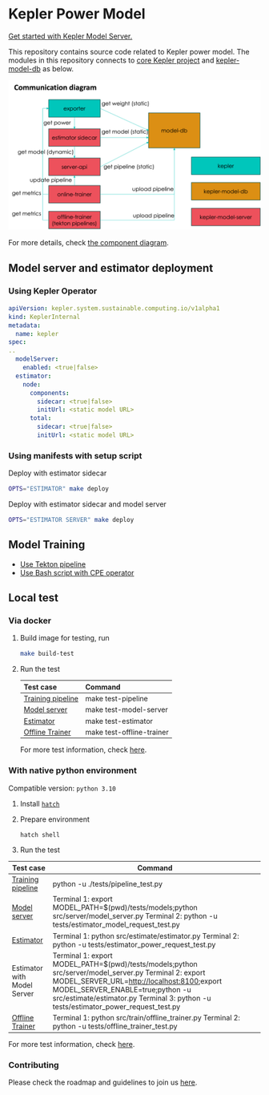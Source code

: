 # Kepler Power Model

[Get started with Kepler Model Server.](https://sustainable-computing.io/kepler_model_server/get_started/)

This repository contains source code related to Kepler power model. The modules in this repository connects to [core Kepler project](https://github.com/sustainable-computing-io/kepler) and [kepler-model-db](https://github.com/sustainable-computing-io/kepler-model-db) as below.

![Diagram](./fig/comm_diagram.png)

For more details, check [the component diagram](./fig/model-server-components-simplified.png).

## Model server and estimator deployment

### Using Kepler Operator

```yaml
apiVersion: kepler.system.sustainable.computing.io/v1alpha1
kind: KeplerInternal
metadata:
  name: kepler
spec:
..
  modelServer:
    enabled: <true|false>
  estimator:
    node:
      components:
        sidecar: <true|false>
        initUrl: <static model URL>
      total:
        sidecar: <true|false>
        initUrl: <static model URL>
```

### Using manifests with setup script

Deploy with estimator sidecar

```bash
OPTS="ESTIMATOR" make deploy
```

Deploy with estimator sidecar and model server

```bash
OPTS="ESTIMATOR SERVER" make deploy
```

## Model Training

- [Use Tekton pipeline](./model_training/tekton/README.md)
- [Use Bash script with CPE operator](./model_training/cpe_script_instruction.md)

## Local test

### Via docker

1. Build image for testing, run

    ```bash
    make build-test
    ```

2. Run the test

    |Test case|Command|
    |---|---|
    |[Training pipeline](./tests/README.md#pipeline)|make test-pipeline|
    |[Model server](./tests/README.md#estimator-model-request-to-model-server)|make test-model-server|
    |[Estimator](./tests/README.md#estimator-power-request-from-collector)|make test-estimator|
    |[Offline Trainer](./tests/README.md#offline-trainer)|make test-offline-trainer|

    For more test information, check [here](./tests/).

### With native python environment

Compatible version: `python 3.10`

1. Install [`hatch`](https://hatch.pypa.io/latest/install/)
2. Prepare environment

    ```bash
    hatch shell
    ```

3. Run the test

| Test case                   | Command                                                                                                                                                                                                                                                                        |
|-----------------------------|--------------------------------------------------------------------------------------------------------------------------------------------------------------------------------------------------------------------------------------------------------------------------------|
| [Training pipeline](./tests/README.md#pipeline)| python -u ./tests/pipeline_test.py                                                                                                                                                                                                                                             |
| [Model server](./tests/README.md#estimator-model-request-to-model-server)| Terminal 1: export MODEL_PATH=$(pwd)/tests/models;python src/server/model_server.py Terminal 2: python -u tests/estimator_model_request_test.py                                                                                                                                |
| [Estimator](./tests/README.md#estimator-power-request-from-collector) | Terminal 1: python src/estimate/estimator.py Terminal 2: python -u tests/estimator_power_request_test.py                                                                                                                                                                       |
| Estimator with Model Server | Terminal 1: export MODEL_PATH=$(pwd)/tests/models;python src/server/model_server.py Terminal 2: export MODEL_SERVER_URL=<http://localhost:8100>;export MODEL_SERVER_ENABLE=true;python -u src/estimate/estimator.py Terminal 3: python -u tests/estimator_power_request_test.py |
| [Offline Trainer](./tests/README.md#offline-trainer) | Terminal 1: python src/train/offline_trainer.py Terminal 2: python -u tests/offline_trainer_test.py                                                                                                                                                                            |

  For more test information, check [here](./tests/).

### Contributing

Please check the roadmap and guidelines to join us [here](./contributing.md).

